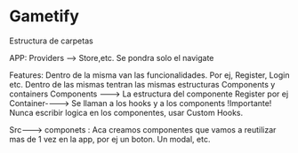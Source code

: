 # Gametify

Estructura de carpetas

APP: Providers --> Store,etc. Se pondra solo el navigate

Features: Dentro de la misma van las funcionalidades. Por ej, Register, Login etc. Dentro de las mismas tentran las mismas estructuras
Components y containers
Components ---> La estructura del componente Register por ej
Container----> Se llaman a los hooks y a los components
!Importante! Nunca escribir logica en los componentes, usar Custom Hooks.

Src---> componets : Aca creamos componentes que vamos a reutilizar mas de 1 vez en la app, por ej un boton. Un modal, etc.
